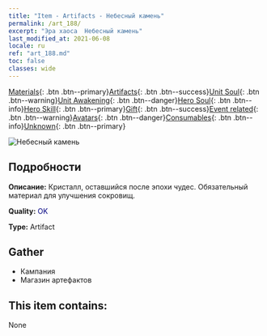 ```yaml
---
title: "Item - Artifacts - Небесный камень"
permalink: /art_188/
excerpt: "Эра хаоса  Небесный камень"
last_modified_at: 2021-06-08
locale: ru
ref: "art_188.md"
toc: false
classes: wide
---
```

 [Materials](/ItemsRU/){: .btn .btn--primary}[Artifacts](/ItemsRU/Artifacts/){: .btn .btn--success}[Unit Soul](/ItemsRU/UnitSoul/){: .btn .btn--warning}[Unit Awakening](/ItemsRU/UnitAwakening/){: .btn .btn--danger}[Hero Soul](/ItemsRU/HeroSoul/){: .btn .btn--info}[Hero Skill](/ItemsRU/HeroSkill/){: .btn .btn--primary}[Gift](/ItemsRU/Gift/){: .btn .btn--success}[Event related](/ItemsRU/Events/){: .btn .btn--warning}[Avatars](/ItemsRU/Avatars/){: .btn .btn--danger}[Consumables](/ItemsRU/Consumables/){: .btn .btn--info}[Unknown](/ItemsRU/Unknown/){: .btn .btn--primary}

 ![Небесный камень](/images/t/artifact_41001.png)

## Подробности
 **Описание:** Кристалл, оставшийся после эпохи чудес. Обязательный материал для улучшения сокровищ.

 **Quality:** <span style="color: #000080">OK</span>

 **Type:** Artifact

## Gather

*    Кампания 
*    Магазин артефактов 

## This item contains:

  None


